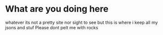 # What are you doing here
whatever its not a pretty site nor sight to see but this is where i keep all my jsons and stuf
Please dont pelt me with rocks
